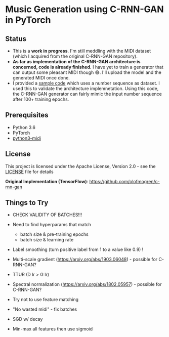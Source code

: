 # Music Generation using C-RNN-GAN in PyTorch

## Status
* This is a **work in progress**. I'm still meddling with the MIDI dataset (which I acquired from the original C-RNN-GAN repository).
* **As far as implementation of the C-RNN-GAN architecture is concerned, code is already finished.** I have yet to train a generator that can output some pleasant MIDI though :sweat_smile:. I'll upload the model and the generated MIDI once done.
* I provided a [sample code](train_simple.py) which uses a number sequence as dataset. I used this to validate the architecture implemnetation. Using this code, the C-RNN-GAN generator can fairly mimic the input number sequence after 100+ training epochs.

## Prerequisites
* Python 3.6
* PyTorch
* [python3-midi](https://github.com/louisabraham/python3-midi)

## License

This project is licensed under the Apache License, Version 2.0 - see the [LICENSE](LICENSE) file for details


**Original Implementation (TensorFlow)**: https://github.com/olofmogren/c-rnn-gan

## Things to Try

* CHECK VALIDITY OF BATCHES!!!

* Need to find hyperparams that match
	* batch size & pre-training epochs
	* batch size & learning rate

* Label smoothing (turn positive label from 1 to a value like 0.9) !
* Multi-scale gradient (https://arxiv.org/abs/1903.06048) - possible for C-RNN-GAN?
* TTUR (D lr > G lr)
* Spectral normalization (https://arxiv.org/abs/1802.05957) - possible for C-RNN-GAN?

* Try not to use feature matching
* "No wasted midi" - fix batches
* SGD w/ decay
* Min-max all features then use sigmoid